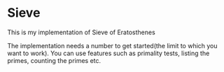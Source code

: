 # Sieve
This is my implementation of Sieve of Eratosthenes

The implementation needs a number to get started(the limit to which you want to work). You can use features such as primality tests, listing the primes, counting the primes etc.
